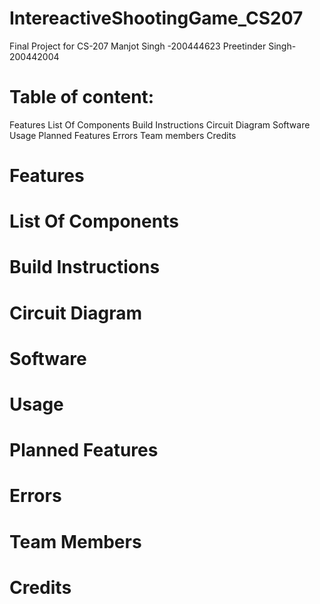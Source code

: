 # IntereactiveShootingGame_CS207
Final Project for CS-207 
Manjot Singh -200444623
Preetinder Singh- 200442004
# Table of content:
Features 
List Of Components
Build Instructions
Circuit Diagram
Software
Usage
Planned Features
Errors
Team members
Credits
# Features

# List Of Components

# Build Instructions

# Circuit Diagram

# Software

# Usage

# Planned Features

# Errors

# Team Members

# Credits

